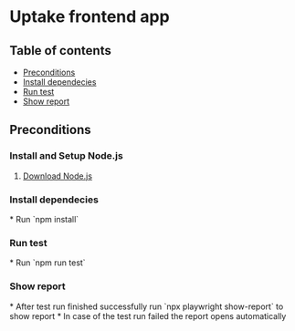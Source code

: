 # Uptake frontend app

## Table of contents
* [Preconditions](#preconditions)
* [Install dependecies](#install)
* [Run test](#test)
* [Show report](#report)

## Preconditions
### Install and Setup Node.js

1. <a href="https://nodejs.org/uk/download/">Download Node.js</a>

<h3 id="install">Install dependecies</h3>
* Run `npm install`

<h3 id="test">Run test</h3>
* Run `npm run test`

<h3 id="report">Show report</h3>
* After test run finished successfully run `npx playwright show-report` to show report
* In case of the test run failed the report opens automatically